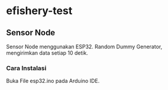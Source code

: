# efishery-test

## Sensor Node
Sensor Node menggunakan ESP32. Random Dummy Generator, mengirimkan data setiap 10 detik.

### Cara Instalasi
Buka File esp32.ino pada Arduino IDE.

